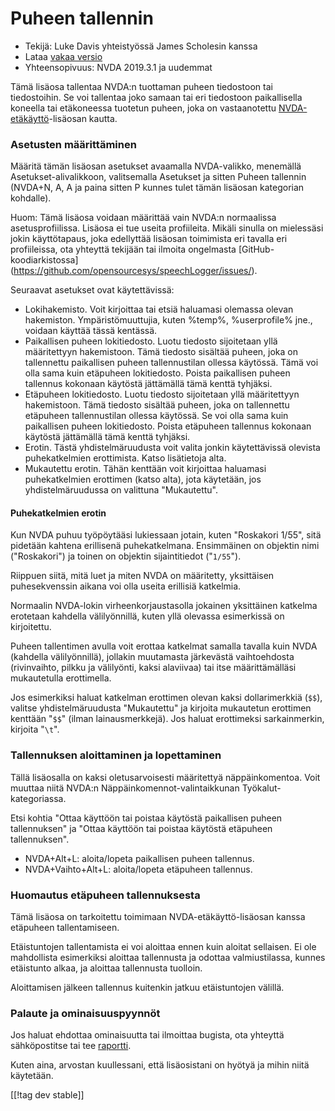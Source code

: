 # Puheen tallennin #

* Tekijä: Luke Davis yhteistyössä James Scholesin kanssa
* Lataa [vakaa versio][1]
* Yhteensopivuus: NVDA 2019.3.1 ja uudemmat

Tämä lisäosa tallentaa NVDA:n tuottaman puheen tiedostoon tai
tiedostoihin. Se voi tallentaa joko samaan tai eri tiedostoon paikallisella
koneella tai etäkoneessa tuotetun puheen, joka on vastaanotettu
[NVDA-etäkäyttö](https://nvdaremote.com/)-lisäosan kautta.

### Asetusten määrittäminen

Määritä tämän lisäosan asetukset avaamalla NVDA-valikko, menemällä
Asetukset-alivalikkoon, valitsemalla Asetukset ja sitten Puheen tallennin
(NVDA+N, A, A ja paina sitten P kunnes tulet tämän lisäosan kategorian
kohdalle).

Huom: Tämä lisäosa voidaan määrittää vain NVDA:n normaalissa
asetusprofiilissa. Lisäosa ei tue useita profiileita. Mikäli sinulla on
mielessäsi jokin käyttötapaus, joka edellyttää lisäosan toimimista eri
tavalla eri profiileissa, ota yhteyttä tekijään tai ilmoita ongelmasta
[GitHub-koodiarkistossa]
(https://github.com/opensourcesys/speechLogger/issues/).

Seuraavat asetukset ovat käytettävissä:

* Lokihakemisto. Voit kirjoittaa tai etsiä haluamasi olemassa olevan
  hakemiston. Ympäristömuuttujia, kuten %temp%, %userprofile% jne., voidaan
  käyttää tässä kentässä.
* Paikallisen puheen lokitiedosto. Luotu tiedosto sijoitetaan yllä
  määritettyyn hakemistoon. Tämä tiedosto sisältää puheen, joka on
  tallennettu paikallisen puheen tallennustilan ollessa käytössä. Tämä voi
  olla sama kuin etäpuheen lokitiedosto. Poista paikallisen puheen tallennus
  kokonaan käytöstä jättämällä tämä kenttä tyhjäksi.
* Etäpuheen lokitiedosto. Luotu tiedosto sijoitetaan yllä määritettyyn
  hakemistoon. Tämä tiedosto sisältää puheen, joka on tallennettu etäpuheen
  tallennustilan ollessa käytössä. Se voi olla sama kuin paikallisen puheen
  lokitiedosto. Poista etäpuheen tallennus kokonaan käytöstä jättämällä tämä
  kenttä tyhjäksi.
* Erotin. Tästä yhdistelmäruudusta voit valita jonkin käytettävissä olevista
  puhekatkelmien erottimista. Katso lisätietoja alta.
* Mukautettu erotin. Tähän kenttään voit kirjoittaa haluamasi puhekatkelmien
  erottimen (katso alta), jota käytetään, jos yhdistelmäruudussa on
  valittuna "Mukautettu".

#### Puhekatkelmien erotin

Kun NVDA puhuu työpöytääsi lukiessaan jotain, kuten "Roskakori 1/55", sitä
pidetään kahtena erillisenä puhekatkelmana. Ensimmäinen on objektin nimi
("Roskakori") ja toinen on objektin sijaintitiedot ("`1/55`").

Riippuen siitä, mitä luet ja miten NVDA on määritetty, yksittäisen
puhesekvenssin aikana voi olla useita erillisiä katkelmia.

Normaalin NVDA-lokin virheenkorjaustasolla jokainen yksittäinen katkelma
erotetaan kahdella välilyönnillä, kuten yllä olevassa esimerkissä on
kirjoitettu.

Puheen tallentimen avulla voit erottaa katkelmat samalla tavalla kuin NVDA
(kahdella välilyönnillä), jollakin muutamasta järkevästä vaihtoehdosta
(rivinvaihto, pilkku ja välilyönti, kaksi alaviivaa) tai itse
määrittämälläsi mukautetulla erottimella.

Jos esimerkiksi haluat katkelman erottimen olevan kaksi dollarimerkkiä
(`$$`), valitse yhdistelmäruudusta "Mukautettu" ja kirjoita mukautetun
erottimen kenttään "`$$`" (ilman lainausmerkkejä). Jos haluat erottimeksi
sarkainmerkin, kirjoita "`\t`".

### Tallennuksen aloittaminen ja lopettaminen

Tällä lisäosalla on kaksi oletusarvoisesti määritettyä näppäinkomentoa. Voit
muuttaa niitä NVDA:n Näppäinkomennot-valintaikkunan Työkalut-kategoriassa.

Etsi kohtia "Ottaa käyttöön tai poistaa käytöstä paikallisen puheen
tallennuksen" ja "Ottaa käyttöön tai poistaa käytöstä etäpuheen
tallennuksen".

* NVDA+Alt+L: aloita/lopeta paikallisen puheen tallennus.
* NVDA+Vaihto+Alt+L: aloita/lopeta etäpuheen tallennus.

### Huomautus etäpuheen tallennuksesta

Tämä lisäosa on tarkoitettu toimimaan NVDA-etäkäyttö-lisäosan kanssa
etäpuheen tallentamiseen.

Etäistuntojen tallentamista ei voi aloittaa ennen kuin aloitat sellaisen. Ei
ole mahdollista esimerkiksi aloittaa tallennusta ja odottaa valmiustilassa,
kunnes etäistunto alkaa, ja aloittaa tallennusta tuolloin.

Aloittamisen jälkeen tallennus kuitenkin jatkuu etäistuntojen välillä.

### Palaute ja ominaisuuspyynnöt

Jos haluat ehdottaa ominaisuutta tai ilmoittaa bugista, ota yhteyttä
sähköpostitse tai tee
[raportti](https://github.com/opensourcesys/speechLogger/issues/).

Kuten aina, arvostan kuullessani, että lisäosistani on hyötyä ja mihin niitä
käytetään.

[[!tag dev stable]]

[1]: https://addons.nvda-project.org/files/get.php?file=speechLogger
